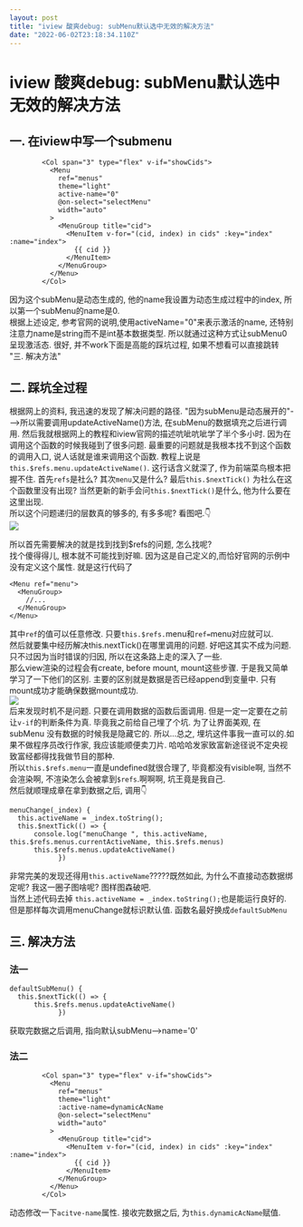 ```yaml
---
layout: post
title: "iview 酸爽debug: subMenu默认选中无效的解决方法"
date: "2022-06-02T23:18:34.110Z"
---
```

iview 酸爽debug: subMenu默认选中无效的解决方法
=================================

一. 在iview中写一个submenu
--------------------

            <Col span="3" type="flex" v-if="showCids">
              <Menu
                ref="menus"
                theme="light"
                active-name="0"
                @on-select="selectMenu"
                width="auto"
              >
                <MenuGroup title="cid">
                  <MenuItem v-for="(cid, index) in cids" :key="index" :name="index">
                    {{ cid }}
                  </MenuItem>
                </MenuGroup>
              </Menu>
            </Col>
    

因为这个subMenu是动态生成的, 他的name我设置为动态生成过程中的index, 所以第一个subMenu的name是0.  
根据上述设定, 参考官网的说明,使用activeName="0"来表示激活的name, 还特别注意力name是string而不是int基本数据类型. 所以就通过这种方式让subMenu0呈现激活态. 很好, 并不work下面是高能的踩坑过程, 如果不想看可以直接跳转 "三. 解决方法"

二. 踩坑全过程
--------

根据网上的资料, 我迅速的发现了解决问题的路径. "因为subMenu是动态展开的"--->所以需要调用updateActiveName()方法, 在subMenu的数据填充之后进行调用. 然后我就根据网上的教程和iview官网的描述吭呲吭呲学了半个多小时. 因为在调用这个函数的时候我碰到了很多问题. 最重要的问题就是我根本找不到这个函数的调用入口, 说人话就是谁来调用这个函数. 教程上说是`this.$refs.menu.updateActiveName()`. 这行话含义就深了, 作为前端菜鸟根本把握不住. 首先`refs`是社么? 其次`menu`又是什么? 最后`this.$nextTick()` 为社么在这个函数里没有出现? 当然更新的新手会问`this.$nextTick()`是什么, 他为什么要在这里出现.  
所以这个问题递归的层数真的够多的, 有多多呢? 看图吧.👇  
![](https://img2022.cnblogs.com/blog/2882284/202206/2882284-20220602225621542-1426640333.png)

所以首先需要解决的就是找到找到$refs的问题, 怎么找呢?  
找个傻得得儿, 根本就不可能找到好嘛. 因为这是自己定义的,而恰好官网的示例中没有定义这个属性. 就是这行代码了

    <Menu ref="menu">
      <MenuGroup>
        //...
      </MenuGroup>
    </Menu>
    

其中`ref`的值可以任意修改. 只要`this.$refs.`menu和`ref=`menu对应就可以.  
然后就要集中经历解决this.nextTick()在哪里调用的问题. 好吧这其实不成为问题. 只不过因为当时错误的归因, 所以在这条路上走的深入了一些.  
那么view渲染的过程会有create, before mount, mount这些步骤. 于是我又简单学习了一下他们的区别. 主要的区别就是数据是否已经append到变量中. 只有mount成功才能确保数据mount成功.  
![](https://img2022.cnblogs.com/blog/2882284/202206/2882284-20220602230657005-154365959.png)  
后来发现时机不是问题. 只要在调用数据的函数后面调用. 但是一定一定要在之前让`v-if`的判断条件为真. 毕竟我之前给自己埋了个坑. 为了让界面美观, 在subMenu 没有数据的时候我是隐藏它的. 所以...总之, 埋坑这件事我一直可以的.如果不做程序员改行作家, 我应该能顺便卖刀片. 哈哈哈发家致富新途径说不定央视致富经都得找我做节目的那种.  
所以`this.$refs.menu`一直是undefined就很合理了, 毕竟都没有visible啊, 当然不会渲染啊, 不渲染怎么会被拿到`$refs`.啊啊啊, 坑王竟是我自己.  
然后就顺理成章在拿到数据之后, 调用👇

    menuChange(_index) {
      this.activeName = _index.toString();
      this.$nextTick(() => {
          console.log("menuChange ", this.activeName, this.$refs.menus.currentActiveName, this.$refs.menus)
          this.$refs.menus.updateActiveName()
                })
    

非常完美的发现还得用`this.activeName`?????既然如此, 为什么不直接动态数据绑定呢? 我这一圈子图啥呢? 图样图森破吧.  
当然上述代码去掉 `this.activeName = _index.toString();`也是能运行良好的. 但是那样每次调用menuChange就标识默认值. 函数名最好换成`defaultSubMenu`

三. 解决方法
-------

### 法一

    defaultSubMenu() {
      this.$nextTick(() => {
          this.$refs.menus.updateActiveName()
                })
    

获取完数据之后调用, 指向默认subMenu-->name='0'

### 法二

            <Col span="3" type="flex" v-if="showCids">
              <Menu
                ref="menus"
                theme="light"
                :active-name=dynamicAcName
                @on-select="selectMenu"
                width="auto"
              >
                <MenuGroup title="cid">
                  <MenuItem v-for="(cid, index) in cids" :key="index" :name="index">
                    {{ cid }}
                  </MenuItem>
                </MenuGroup>
              </Menu>
            </Col>
    

动态修改一下`acitve-name`属性. 接收完数据之后, 为`this.dynamicAcName`赋值.